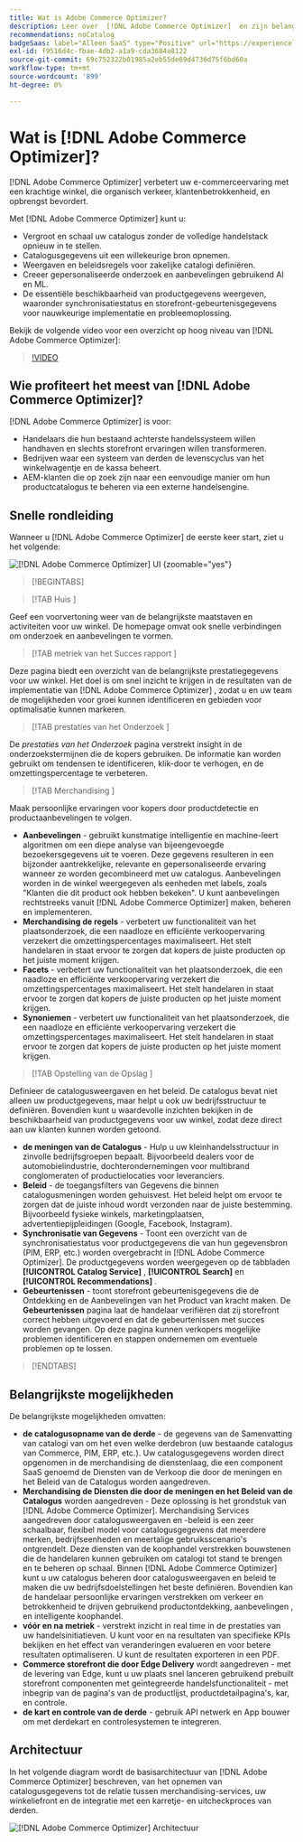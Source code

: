 ```yaml
---
title: Wat is Adobe Commerce Optimizer?
description: Leer over  [!DNL Adobe Commerce Optimizer]  en zijn belangrijkste eigenschappen.
recommendations: noCatalog
badgeSaas: label="Alleen SaaS" type="Positive" url="https://experienceleague.adobe.com/nl/docs/commerce/user-guides/product-solutions" tooltip="Alleen van toepassing op Adobe Commerce as a Cloud Service- en Adobe Commerce Optimizer-projecten (door Adobe beheerde SaaS-infrastructuur)."
exl-id: f9516d4c-fbae-4db2-a1a9-cda3684a8122
source-git-commit: 69c752322b01985a2eb55de69d4736d75f6bd60a
workflow-type: tm+mt
source-wordcount: '899'
ht-degree: 0%

---
```


# Wat is [!DNL Adobe Commerce Optimizer]?

[!DNL Adobe Commerce Optimizer] verbetert uw e-commerceervaring met een krachtige winkel, die organisch verkeer, klantenbetrokkenheid, en opbrengst bevordert.

Met [!DNL Adobe Commerce Optimizer] kunt u:

- Vergroot en schaal uw catalogus zonder de volledige handelstack opnieuw in te stellen.
- Catalogusgegevens uit een willekeurige bron opnemen.
- Weergaven en beleidsregels voor zakelijke catalogi definiëren.
- Creeer gepersonaliseerde onderzoek en aanbevelingen gebruikend AI en ML.
- De essentiële beschikbaarheid van productgegevens weergeven, waaronder synchronisatiestatus en storefront-gebeurtenisgegevens voor nauwkeurige implementatie en probleemoplossing.

Bekijk de volgende video voor een overzicht op hoog niveau van [!DNL Adobe Commerce Optimizer]:

>[!VIDEO](https://video.tv.adobe.com/v/3450469?captions=dut)

## Wie profiteert het meest van [!DNL Adobe Commerce Optimizer]?

[!DNL Adobe Commerce Optimizer] is voor:

- Handelaars die hun bestaand achterste handelssysteem willen handhaven en slechts storefront ervaringen willen transformeren.
- Bedrijven waar een systeem van derden de levenscyclus van het winkelwagentje en de kassa beheert.
- AEM-klanten die op zoek zijn naar een eenvoudige manier om hun productcatalogus te beheren via een externe handelsengine.

## Snelle rondleiding

Wanneer u [!DNL Adobe Commerce Optimizer] de eerste keer start, ziet u het volgende:

![[!DNL Adobe Commerce Optimizer] UI &#x200B;](./assets/user-interface.png){zoomable="yes"}

>[!BEGINTABS]

>[!TAB  Huis ]

Geef een voorvertoning weer van de belangrijkste maatstaven en activiteiten voor uw winkel. De homepage omvat ook snelle verbindingen om onderzoek en aanbevelingen te vormen.

>[!TAB  metriek van het Succes rapport ]

Deze pagina biedt een overzicht van de belangrijkste prestatiegegevens voor uw winkel. Het doel is om snel inzicht te krijgen in de resultaten van de implementatie van [!DNL Adobe Commerce Optimizer] , zodat u en uw team de mogelijkheden voor groei kunnen identificeren en gebieden voor optimalisatie kunnen markeren.

>[!TAB  prestaties van het Onderzoek ]

De *prestaties van het Onderzoek* pagina verstrekt insight in de onderzoekstermijnen die de kopers gebruiken. De informatie kan worden gebruikt om tendensen te identificeren, klik-door te verhogen, en de omzettingspercentage te verbeteren.

>[!TAB  Merchandising ]

Maak persoonlijke ervaringen voor kopers door productdetectie en productaanbevelingen te volgen.

- **Aanbevelingen** - gebruikt kunstmatige intelligentie en machine-leert algoritmen om een diepe analyse van bijeengevoegde bezoekersgegevens uit te voeren. Deze gegevens resulteren in een bijzonder aantrekkelijke, relevante en gepersonaliseerde ervaring wanneer ze worden gecombineerd met uw catalogus. Aanbevelingen worden in de winkel weergegeven als eenheden met labels, zoals &quot;Klanten die dit product ook hebben bekeken&quot;. U kunt aanbevelingen rechtstreeks vanuit [!DNL Adobe Commerce Optimizer] maken, beheren en implementeren.
- **Merchandising de regels** - verbetert uw functionaliteit van het plaatsonderzoek, die een naadloze en efficiënte verkoopervaring verzekert die omzettingspercentages maximaliseert. Het stelt handelaren in staat ervoor te zorgen dat kopers de juiste producten op het juiste moment krijgen.
- **Facets** - verbetert uw functionaliteit van het plaatsonderzoek, die een naadloze en efficiënte verkoopervaring verzekert die omzettingspercentages maximaliseert. Het stelt handelaren in staat ervoor te zorgen dat kopers de juiste producten op het juiste moment krijgen.
- **Synoniemen** - verbetert uw functionaliteit van het plaatsonderzoek, die een naadloze en efficiënte verkoopervaring verzekert die omzettingspercentages maximaliseert. Het stelt handelaren in staat ervoor te zorgen dat kopers de juiste producten op het juiste moment krijgen.

>[!TAB  Opstelling van de Opslag ]

Definieer de catalogusweergaven en het beleid. De catalogus bevat niet alleen uw productgegevens, maar helpt u ook uw bedrijfsstructuur te definiëren. Bovendien kunt u waardevolle inzichten bekijken in de beschikbaarheid van productgegevens voor uw winkel, zodat deze direct aan uw klanten kunnen worden getoond.

- **de meningen van de Catalogus** - Hulp u uw kleinhandelsstructuur in zinvolle bedrijfsgroepen bepaalt. Bijvoorbeeld dealers voor de automobielindustrie, dochterondernemingen voor multibrand conglomeraten of productielocaties voor leveranciers.
- **Beleid** - de toegangsfilters van Gegevens die binnen catalogusmeningen worden gehuisvest. Het beleid helpt om ervoor te zorgen dat de juiste inhoud wordt verzonden naar de juiste bestemming. Bijvoorbeeld fysieke winkels, marketingplaatsen, advertentiepijpleidingen (Google, Facebook, Instagram).
- **Synchronisatie van Gegevens** - Toont een overzicht van de synchronisatiestatus voor productgegevens die van hun gegevensbron (PIM, ERP, etc.) worden overgebracht in [!DNL Adobe Commerce Optimizer]. De productgegevens worden weergegeven op de tabbladen **[!UICONTROL Catalog Service]** , **[!UICONTROL Search]** en **[!UICONTROL Recommendations]** .
- **Gebeurtenissen** - toont storefront gebeurtenisgegevens die de Ontdekking en de Aanbevelingen van het Product van kracht maken. De **Gebeurtenissen** pagina laat de handelaar verifiëren dat zij storefront correct hebben uitgevoerd en dat de gebeurtenissen met succes worden gevangen. Op deze pagina kunnen verkopers mogelijke problemen identificeren en stappen ondernemen om eventuele problemen op te lossen.

>[!ENDTABS]

## Belangrijkste mogelijkheden

De belangrijkste mogelijkheden omvatten:

- **de catalogusopname van de derde** - de gegevens van de Samenvatting van catalogi van om het even welke derdebron (uw bestaande catalogus van Commerce, PIM, ERP, etc.). Uw catalogusgegevens worden direct opgenomen in de merchandising de dienstenlaag, die een component SaaS genoemd de Diensten van de Verkoop die door de meningen en het Beleid van de Catalogus worden aangedreven.
- **Merchandising de Diensten die door de meningen en het Beleid van de Catalogus** worden aangedreven - Deze oplossing is het grondstuk van [!DNL Adobe Commerce Optimizer]. Merchandising Services aangedreven door catalogusweergaven en -beleid is een zeer schaalbaar, flexibel model voor catalogusgegevens dat meerdere merken, bedrijfseenheden en meertalige gebruiksscenario&#39;s ontgrendelt. Deze diensten van de koophandel verstrekken bouwstenen die de handelaren kunnen gebruiken om catalogi tot stand te brengen en te beheren op schaal. Binnen [!DNL Adobe Commerce Optimizer] kunt u uw catalogus beheren door catalogusweergaven en beleid te maken die uw bedrijfsdoelstellingen het beste definiëren. Bovendien kan de handelaar persoonlijke ervaringen verstrekken om verkeer en betrokkenheid te drijven gebruikend productontdekking, aanbevelingen &#x200B;, en intelligente koophandel.
- **vóór en na metriek** - verstrekt inzicht in real time in de prestaties van uw handelsinitiatieven. U kunt voor en na resultaten van specifieke KPIs bekijken en het effect van veranderingen evalueren en voor betere resultaten optimaliseren. U kunt de resultaten exporteren in een PDF.
- **Commerce storefront die door Edge Delivery** wordt aangedreven - met de levering van Edge, kunt u uw plaats snel lanceren gebruikend prebuilt storefront componenten met geïntegreerde handelsfunctionaliteit - met inbegrip van de pagina&#39;s van de productlijst, productdetailpagina&#39;s, kar, en controle.
- **de kart en controle van de derde** - gebruik API netwerk en App bouwer om met derdekart en controlesystemen te integreren.

## Architectuur

In het volgende diagram wordt de basisarchitectuur van [!DNL Adobe Commerce Optimizer] beschreven, van het opnemen van catalogusgegevens tot de relatie tussen merchandising-services, uw winkeliefront en de integratie met een karretje- en uitcheckproces van derden.

![[!DNL Adobe Commerce Optimizer] Architectuur &#x200B;](./assets/architecture.png)
